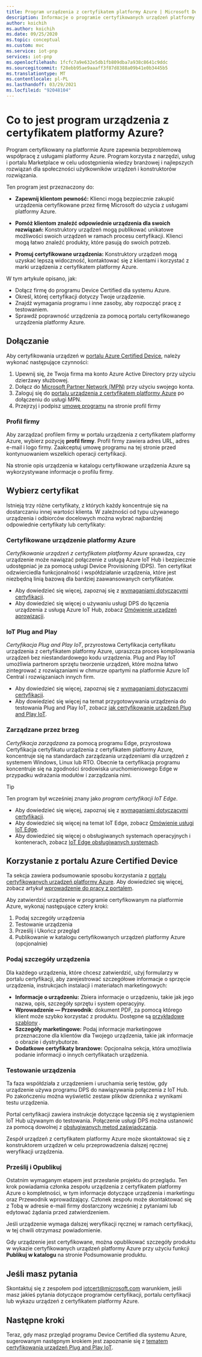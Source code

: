 ```yaml
---
title: Program urządzenia z certyfikatem platformy Azure | Microsoft Docs
description: Informacje o programie certyfikowanych urządzeń platformy Azure.
author: koichih
ms.author: koichih
ms.date: 09/25/2020
ms.topic: conceptual
ms.custom: mvc
ms.service: iot-pnp
services: iot-pnp
ms.openlocfilehash: 1fcfc7a9e632e5db1fb809dba7a938c8641c9ddc
ms.sourcegitcommit: f28ebb95ae9aaaff3f87d8388a09b41e0b3445b5
ms.translationtype: MT
ms.contentlocale: pl-PL
ms.lasthandoff: 03/29/2021
ms.locfileid: "92048104"
---
```

# <a name="what-is-the-azure-certified-device-program"></a>Co to jest program urządzenia z certyfikatem platformy Azure?

Program certyfikowany na platformie Azure zapewnia bezproblemową współpracę z usługami platformy Azure. Program korzysta z narzędzi, usług i portalu Marketplace w celu udostępnienia wiedzy branżowej i najlepszych rozwiązań dla społeczności użytkowników urządzeń i konstruktorów rozwiązania.

Ten program jest przeznaczony do:

- **Zapewnij klientom pewność:** Klienci mogą bezpiecznie zakupić urządzenia certyfikowane przez firmę Microsoft do użycia z usługami platformy Azure.

- **Pomóż klientom znaleźć odpowiednie urządzenia dla swoich rozwiązań:** Konstruktory urządzeń mogą publikować unikatowe możliwości swoich urządzeń w ramach procesu certyfikacji. Klienci mogą łatwo znaleźć produkty, które pasują do swoich potrzeb.

- **Promuj certyfikowane urządzenia:** Konstruktory urządzeń mogą uzyskać lepszą widoczność, kontaktować się z klientami i korzystać z marki urządzenia z certyfikatem platformy Azure.

W tym artykule opisano, jak:

- Dołącz firmę do programu Device Certified dla systemu Azure.
- Określ, której certyfikacji dotyczy Twoje urządzenie.
- Znajdź wymagania programu i inne zasoby, aby rozpocząć pracę z testowaniem.
- Sprawdź poprawność urządzenia za pomocą portalu certyfikowanego urządzenia platformy Azure.

## <a name="onboarding"></a>Dołączanie

Aby certyfikowania urządzeń w [portalu Azure Certified Device](https://aka.ms/acdp), należy wykonać następujące czynności:

1. Upewnij się, że Twoja firma ma konto Azure Active Directory przy użyciu dzierżawy służbowej.
2. Dołącz do [Microsoft Partner Network (MPN)](https://partner.microsoft.com/) przy użyciu swojego konta.
3. Zaloguj się do [portalu urządzenia z certyfikatem platformy Azure](https://aka.ms/acdp) po dołączeniu do usługi MPN.
4. Przejrzyj i podpisz [umowę programu](https://aka.ms/acdagreement) na stronie profil firmy

### <a name="company-profile"></a>Profil firmy

Aby zarządzać profilem firmy w portalu urządzenia z certyfikatem platformy Azure, wybierz pozycję **profil firmy**. Profil firmy zawiera adres URL, adres e-mail i logo firmy. Zaakceptuj umowę programu na tej stronie przed kontynuowaniem wszelkich operacji certyfikacji.

Na stronie opis urządzenia w katalogu certyfikowane urządzenia Azure są wykorzystywane informacje o profilu firmy.

## <a name="choose-the-certification"></a>Wybierz certyfikat

Istnieją trzy różne certyfikaty, z których każdy koncentruje się na dostarczaniu innej wartości klienta. W zależności od typu używanego urządzenia i odbiorców docelowych można wybrać najbardziej odpowiednie certyfikaty lub certyfikaty:

### <a name="azure-certified-device"></a>Certyfikowane urządzenie platformy Azure

_Certyfikowanie urządzeń z certyfikatem platformy Azure_ sprawdza, czy urządzenie może nawiązać połączenie z usługą Azure IoT Hub i bezpiecznie udostępniać je za pomocą usługi Device Provisioning (DPS). Ten certyfikat odzwierciedla funkcjonalność i współdziałanie urządzenia, które jest niezbędną linią bazową dla bardziej zaawansowanych certyfikatów.

- Aby dowiedzieć się więcej, zapoznaj się z [wymaganiami dotyczącymi certyfikacji](https://aka.ms/acdrequirements).
- Aby dowiedzieć się więcej o używaniu usługi DPS do łączenia urządzenia z usługą Azure IoT Hub, zobacz [Omówienie urządzeń aprowizacji](../iot-dps/about-iot-dps.md).

### <a name="iot-plug-and-play"></a>IoT Plug and Play

_Certyfikacja Plug and Play IoT_, przyrostowa Certyfikacja certyfikatu urządzenia z certyfikatem platformy Azure, upraszcza proces kompilowania urządzeń bez niestandardowego kodu urządzenia. Plug and Play IoT umożliwia partnerom sprzętu tworzenie urządzeń, które można łatwo zintegrować z rozwiązaniami w chmurze opartymi na platformie Azure IoT Central i rozwiązaniach innych firm.

- Aby dowiedzieć się więcej, zapoznaj się z [wymaganiami dotyczącymi certyfikacji](https://aka.ms/acdiotpnprequirements).
- Aby dowiedzieć się więcej na temat przygotowywania urządzenia do testowania Plug and Play IoT, zobacz [jak certyfikowanie urządzeń Plug and Play IoT](howto-certify-device.md).

### <a name="edge-managed"></a>Zarządzane przez brzeg

_Certyfikacja zarządzana_ za pomocą programu Edge, przyrostowa Certyfikacja certyfikatu urządzenia z certyfikatem platformy Azure, koncentruje się na standardach zarządzania urządzeniami dla urządzeń z systemem Windows, Linux lub RTO. Obecnie ta certyfikacja programu koncentruje się na zgodności środowiska uruchomieniowego Edge w przypadku wdrażania modułów i zarządzania nimi.

> [!TIP]
> Ten program był wcześniej znany jako _program certyfikacji IoT Edge_.

- Aby dowiedzieć się więcej, zapoznaj się z [wymaganiami dotyczącymi certyfikacji](https://aka.ms/acdedgemanagedrequirements).
- Aby dowiedzieć się więcej na temat IoT Edge, zobacz [Omówienie usługi IoT Edge](../iot-edge/about-iot-edge.md).
- Aby dowiedzieć się więcej o obsługiwanych systemach operacyjnych i kontenerach, zobacz [IoT Edge obsługiwanych systemach](../iot-edge/support.md).

## <a name="use-the-azure-certified-device-portal"></a>Korzystanie z portalu Azure Certified Device

Ta sekcja zawiera podsumowanie sposobu korzystania z [portalu certyfikowanych urządzeń platformy Azure](https://certify.azure.com). Aby dowiedzieć się więcej, zobacz artykuł [wprowadzenie do pracy z portalem](https://aka.ms/acdhelp).

Aby zatwierdzić urządzenie w programie certyfikowanym na platformie Azure, wykonaj następujące cztery kroki:

1. Podaj szczegóły urządzenia
2. Testowanie urządzenia
3. Prześlij i Ukończ przegląd
4. Publikowanie w katalogu certyfikowanych urządzeń platformy Azure (opcjonalnie)

### <a name="provide-device-details"></a>Podaj szczegóły urządzenia

Dla każdego urządzenia, które chcesz zatwierdzić, użyj formularzy w portalu certyfikacji, aby zarejestrować szczegółowe informacje o sprzęcie urządzenia, instrukcjach instalacji i materiałach marketingowych:

- **Informacje o urządzeniu:** Zbiera informacje o urządzeniu, takie jak jego nazwa, opis, szczegóły sprzętu i system operacyjny.
- **Wprowadzenie — Przewodnik**: dokument PDF, za pomocą którego klient może szybko korzystać z produktu. Dostępne są [przykładowe szablony](https://aka.ms/GSTemplate) .
- **Szczegóły marketingowe:** Podaj informacje marketingowe przeznaczone dla klientów dla Twojego urządzenia, takie jak informacje o obrazie i dystrybutorze.
- **Dodatkowe certyfikaty branżowe:** Opcjonalna sekcja, która umożliwia podanie informacji o innych certyfikatach urządzenia.

### <a name="test-the-device"></a>Testowanie urządzenia

Ta faza współdziała z urządzeniem i uruchamia serię testów, gdy urządzenie używa programu DPS do nawiązywania połączenia z IoT Hub. Po zakończeniu można wyświetlić zestaw plików dziennika z wynikami testu urządzenia.

Portal certyfikacji zawiera instrukcje dotyczące łączenia się z wystąpieniem IoT Hub używanym do testowania. Połączenie usługi DPS można ustanowić za pomocą dowolnej z [obsługiwanych metod zaświadczania](../iot-dps/concepts-service.md#attestation-mechanism).

Zespół urządzeń z certyfikatem platformy Azure może skontaktować się z konstruktorem urządzeń w celu przeprowadzenia dalszej ręcznej weryfikacji urządzenia.

### <a name="submit-and-publish"></a>Prześlij i Opublikuj

Ostatnim wymaganym etapem jest przesłanie projektu do przeglądu. Ten krok powiadamia członka zespołu urządzenia z certyfikatem platformy Azure o kompletności, w tym informacje dotyczące urządzenia i marketingu oraz Przewodnik wprowadzający. Członek zespołu może skontaktować się z Tobą w adresie e-mail firmy dostarczony wcześniej z pytaniami lub edytować żądania przed zatwierdzeniem.

Jeśli urządzenie wymaga dalszej weryfikacji ręcznej w ramach certyfikacji, w tej chwili otrzymasz powiadomienie.

Gdy urządzenie jest certyfikowane, można opublikować szczegóły produktu w wykazie certyfikowanych urządzeń platformy Azure przy użyciu funkcji **Publikuj w katalogu** na stronie Podsumowanie produktu.

## <a name="if-you-have-questions"></a>Jeśli masz pytania

Skontaktuj się z zespołem pod [iotcert@microsoft.com](mailto:iotcert@microsoft.com?subject=Azure%20Certified%20Device%20question) warunkiem, jeśli masz jakieś pytania dotyczące programów certyfikacji, portalu certyfikacji lub wykazu urządzeń z certyfikatem platformy Azure.

## <a name="next-steps"></a>Następne kroki

Teraz, gdy masz przegląd programu Device Certified dla systemu Azure, sugerowanym następnym krokiem jest zapoznanie się z [tematem certyfikowania urządzeń Plug and Play IoT](howto-certify-device.md).